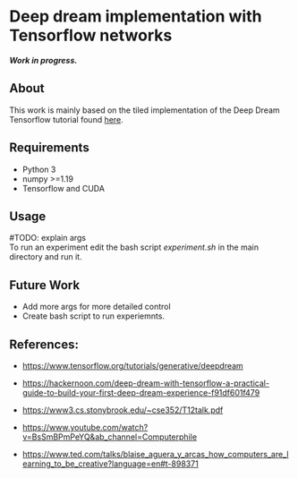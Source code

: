 
# Deep dream implementation with Tensorflow networks 
***Work in progress.*** <br/>

## About
This work is mainly based on the tiled implementation of the Deep Dream Tensorflow tutorial found <a href="https://www.tensorflow.org/tutorials/generative/deepdream">here</a>. <br/>



## Requirements
<ul>
  <li>Python 3</li>
  <li>numpy >=1.19</li>
  <li>Tensorflow and CUDA</li>
</ul>

## Usage
#TODO: explain args<br/>
To run an experiment edit the bash script *experiment.sh* in the main directory and run it.

## Future Work
- Add more args for more detailed control<br/>
- Create bash script to run experiemnts.

## References:

- https://www.tensorflow.org/tutorials/generative/deepdream

- https://hackernoon.com/deep-dream-with-tensorflow-a-practical-guide-to-build-your-first-deep-dream-experience-f91df601f479

- https://www3.cs.stonybrook.edu/~cse352/T12talk.pdf

- https://www.youtube.com/watch?v=BsSmBPmPeYQ&ab_channel=Computerphile

- https://www.ted.com/talks/blaise_aguera_y_arcas_how_computers_are_learning_to_be_creative?language=en#t-898371
